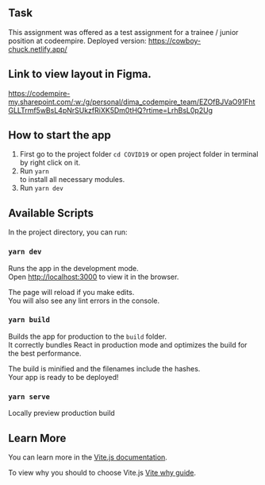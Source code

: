 ## Task
This assignment was offered as a test assignment for a trainee / junior position at codeempire.
Deployed version: https://cowboy-chuck.netlify.app/

## Link to view layout in Figma.
https://codempire-my.sharepoint.com/:w:/g/personal/dima_codempire_team/EZOfBJVaO91FhtGLLTrmf5wBsL4pNrSUkzfRiXK5Dm0tHQ?rtime=LrhBsL0p2Ug

## How to start the app

1) First go to the project folder `cd COVID19` or open project folder in terminal by right click on it.
2) Run `yarn`  
to install all necessary modules.
3) Run `yarn dev`

## Available Scripts

In the project directory, you can run:

### `yarn dev`

Runs the app in the development mode.<br />
Open [http://localhost:3000](http://localhost:3000) to view it in the browser.

The page will reload if you make edits.<br />
You will also see any lint errors in the console.

### `yarn build`

Builds the app for production to the `build` folder.<br />
It correctly bundles React in production mode and optimizes the build for the best performance.

The build is minified and the filenames include the hashes.<br />
Your app is ready to be deployed!

### `yarn serve`
Locally preview production build

## Learn More

You can learn more in the [Vite.js documentation](https://vitejs.dev/guide/).

To view why you should to choose Vite.js [Vite why guide](https://vitejs.dev/guide/why.html).
